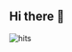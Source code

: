 ## Hi there 👋

![hits](https://hits.seeyoufarm.com/api/count/incr/badge.svg?url=https%3A%2F%2Fgithub.com%2Fkimjeongsoo20190147&edge_flat=true&title=hits)

<!--
**kimjeongsoo20190147/kimjeongsoo20190147** is a ✨ _special_ ✨ repository because its `README.md` (this file) appears on your GitHub profile.


### 🦾 Skills
**🧑‍💻 Lang and Frameworks**
![Python](https://img.shields.io/badge/python-3776AB.svg?&style=for-the-badge&logo=python&logoColor=white) 



**🛠️ Infra and Tools**
![Amazon AWS](https://img.shields.io/badge/amazonaws-232F3E.svg?&style=for-the-badge&logo=amazonaws&logoColor=white) ![Jenkins](https://img.shields.io/badge/jenkins-D24939.svg?&style=for-the-badge&logo=jenkins&logoColor=white) 


Here are some ideas to get you started:

- 🔭 I’m currently working on ...
- 🌱 I’m currently learning ...
- 👯 I’m looking to collaborate on ...
- 🤔 I’m looking for help with ...
- 💬 Ask me about ...
- 📫 How to reach me: ...
- 😄 Pronouns: ...
- ⚡ Fun fact: ...
-->
